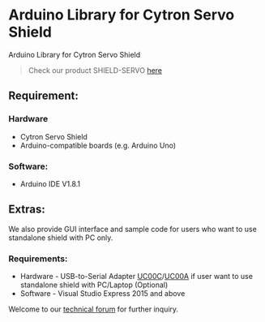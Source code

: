 # Arduino Library for Cytron Servo Shield
Arduino Library for Cytron Servo Shield

> Check our product SHIELD-SERVO [here](https://www.cytron.com.my/p-shield-servo)

## Requirement:
### Hardware
* Cytron Servo Shield
* Arduino-compatible boards (e.g. Arduino Uno)
### Software:
* Arduino IDE V1.8.1

## Extras:
We also provide GUI interface and sample code for users who want to use standalone shield with PC only.
### Requirements:
* Hardware - USB-to-Serial Adapter [UC00C](https://www.cytron.com.my/p-uc00c)/[UC00A](https://www.cytron.com.my/p-uc00a) if user want to use standalone shield with PC/Laptop (Optional)
* Software - Visual Studio Express 2015 and above

Welcome to our [technical forum](http://forum.cytron.com.my/) for further inquiry.
